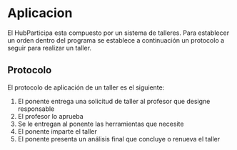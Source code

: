 # Aplicacion
El HubParticipa esta compuesto por un sistema de talleres. Para establecer un orden dentro del programa se establece a continuación un protocolo a seguir para realizar un taller.

## Protocolo
El protocolo de aplicación de un taller es el siguiente: 
1. El ponente entrega una solicitud de taller al profesor que designe responsable
2. El profesor lo aprueba 
3. Se le entregan al ponente las herramientas que necesite
4. El ponente imparte el taller
5. El ponente presenta un análisis final que concluye o renueva el taller

